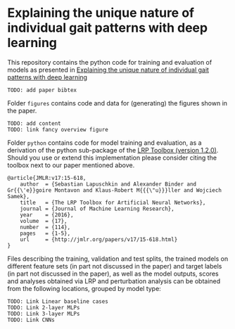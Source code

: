 # Explaining the unique nature of individual gait patterns with deep learning

This repository contains the python code for training and evaluation of models as presented in
[Explaining the unique nature of individual gait patterns with deep learning](https://doi.org/10.1038/s41598-019-38748-8)

```
TODO: add paper bibtex
```


Folder `figures` contains code and data for (generating) the figures shown in the paper.
```
TODO: add content
TODO: link fancy overview figure
```

Folder `python` contains code for model training and evaluation, as a derivation of the python sub-package of the [LRP Toolbox (version 1.2.0)](https://github.com/sebastian-lapuschkin). Should you use or extend this implementation please consider citing the toolbox next to our paper mentioned above.

```
@article{JMLR:v17:15-618,
    author  = {Sebastian Lapuschkin and Alexander Binder and Gr{{\'e}}goire Montavon and Klaus-Robert M{{{\"u}}}ller and Wojciech Samek},
    title   = {The LRP Toolbox for Artificial Neural Networks},
    journal = {Journal of Machine Learning Research},
    year    = {2016},
    volume  = {17},
    number  = {114},
    pages   = {1-5},
    url     = {http://jmlr.org/papers/v17/15-618.html}
}
```

Files describing the training, validation and test splits, the trained models on different feature sets (in part not discussed in the paper) and target labels (in part not discussed in the paper), as well as the model outputs, scores and analyses obtained via LRP and perturbation analysis can be obtained from the following locations, grouped by model type:

```
TODO: Link Linear baseline cases
TODO: Link 2-layer MLPs
TODO: Link 3-layer MLPs
TODO: Link CNNs
```

